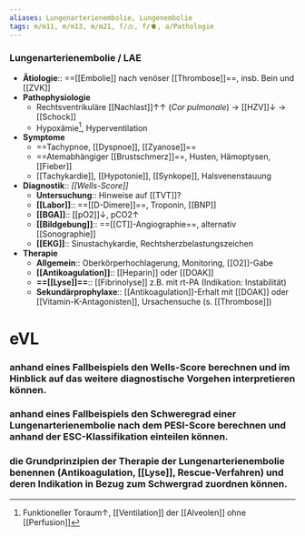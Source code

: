 ```yaml
---
aliases: Lungenarterienembolie, Lungenembolie
tags: m/m11, m/m13, m/m21, f/🫁, f/🫀, a/Pathologie
---
```

### Lungenarterienembolie / LAE
- **Ätiologie**:: ==[[Embolie]] nach venöser [[Thrombose]]==, insb. Bein und [[ZVK]]
- **Pathophysiologie**
	- Rechtsventrikuläre [[Nachlast]]↑↑ (*Cor pulmonale*) → [[HZV]]↓ → [[Schock]]
	- Hypoxämie[^1], Hyperventilation
- **Symptome**
	- ==Tachypnoe, [[Dyspnoe]], [[Zyanose]]==
	- ==Atemabhängiger [[Brustschmerz]]==, Husten, Hämoptysen, [[Fieber]]
	- [[Tachykardie]], [[Hypotonie]], [[Synkope]], Halsvenenstauung
- **Diagnostik**:: *[[Wells-Score]]*
	- **Untersuchung**:: Hinweise auf [[TVT]]?
	- **[[Labor]]**:: ==[[D-Dimere]]==, Troponin, [[BNP]]
	- **[[BGA]]**:: [[pO2]]↓, pCO2↑ 
	- **[[Bildgebung]]**:: ==[[CT]]-Angiographie==, alternativ [[Sonographie]]
	- **[[EKG]]**:: Sinustachykardie, Rechtsherzbelastungszeichen
- **Therapie**
	- **Allgemein**:: Oberkörperhochlagerung, Monitoring, [[O2]]-Gabe
	- **[[Antikoagulation]]**:: [[Heparin]] oder [[DOAK]]
	- **==[[Lyse]]==**:: [[Fibrinolyse]] z.B. mit rt-PA (Indikation: Instabilität)
	- **Sekundärprophylaxe**:: [[Antikoagulation]]-Erhalt mit [[DOAK]] oder [[Vitamin-K-Antagonisten]], Ursachensuche (s. [[Thrombose]])


# eVL
       

### anhand eines Fallbeispiels den Wells-Score berechnen und im Hinblick auf das weitere diagnostische Vorgehen interpretieren können.

### anhand eines Fallbeispiels den Schweregrad einer Lungenarterienembolie nach dem PESI-Score berechnen und anhand der ESC-Klassifikation einteilen können.

### die Grundprinzipien der Therapie der Lungenarterienembolie benennen (Antikoagulation, [[Lyse]], Rescue-Verfahren) und deren Indikation in Bezug zum Schwergrad zuordnen können.



[^1]: Funktioneller Toraum↑, [[Ventilation]] der [[Alveolen]] ohne [[Perfusion]]